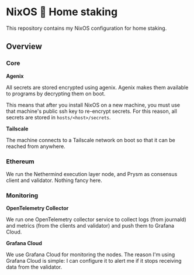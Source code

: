 # NixOS 🤝 Home staking

This repository contains my NixOS configuration for home staking.

## Overview

### Core

**Agenix**

All secrets are stored encrypted using agenix. Agenix makes them available to
programs by decrypting them on boot.

This means that after you install NixOS on a new machine, you must use that
machine's public ssh key to re-encrypt secrets. For this reason, all secrets
are stored in `hosts/<host>/secrets`.

**Tailscale**

The machine connects to a Tailscale network on boot so that it can be reached
from anywhere.

### Ethereum

We run the Nethermind execution layer node, and Prysm as consensus client and validator.
Nothing fancy here.

### Monitoring

**OpenTelemetry Collector**

We run one OpenTelemetry collector service to collect logs (from journald) and
metrics (from the clients and validator) and push them to Grafana Cloud.

**Grafana Cloud**

We use Grafana Cloud for monitoring the nodes. The reason I'm using Grafana
Cloud is simple: I can configure it to alert me if it stops receiving data from
the validator.

